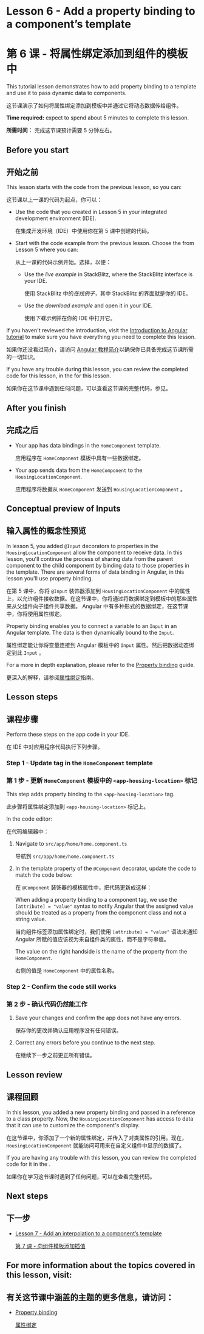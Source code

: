 # Lesson 6 - Add a property binding to a component’s template

# 第 6 课 - 将属性绑定添加到组件的模板中

This tutorial lesson demonstrates how to add property binding to a template and use it to pass dynamic data to components.

这节课演示了如何将属性绑定添加到模板中并通过它将动态数据传给组件。

**Time required:** expect to spend about 5 minutes to complete this lesson.

**所需时间：** 完成这节课预计需要 5 分钟左右。

## Before you start

## 开始之前

This lesson starts with the code from the previous lesson, so you can:

这节课以上一课的代码为起点，你可以：

* Use the code that you created in Lesson 5 in your integrated development environment \(IDE\).

  在集成开发环境（IDE）中使用你在第 5 课中创建的代码。

* Start with the code example from the previous lesson. Choose the <live-example name="first-app-lesson-05"></live-example> from Lesson 5 where you can:

  从上一课的代码示例开始。选择<live-example name="first-app-lesson-05"></live-example>，以便：

  * Use the *live example* in StackBlitz, where the StackBlitz interface is your IDE.

    使用 StackBlitz 中的*在线例子*，其中 StackBlitz 的界面就是你的 IDE。

  * Use the *download example* and open it in your IDE.

    使用*下载示例*并在你的 IDE 中打开它。

If you haven't reviewed the introduction, visit the [Introduction to Angular tutorial](tutorial/first-app) to make sure you have everything you need to complete this lesson.

如果你还没看过简介，请访问 [Angular 教程简介](tutorial/first-app)以确保你已具备完成这节课所需的一切知识。

If you have any trouble during this lesson, you can review the completed code for this lesson, in the <live-example></live-example> for this lesson.

如果你在这节课中遇到任何问题，可以查看这节课的完整代码，参见<live-example></live-example>。

## After you finish

## 完成之后

* Your app has data bindings in the `HomeComponent` template.

  应用程序在 `HomeComponent` 模板中具有一些数据绑定。

* Your app sends data from the `HomeComponent` to the `HousingLocationComponent`.

  应用程序将数据从 `HomeComponent` 发送到 `HousingLocationComponent` 。

## Conceptual preview of Inputs

## 输入属性的概念性预览

In lesson 5, you added `@Input` decorators to properties in the `HousingLocationComponent` allow the component to receive data. In this lesson, you'll continue the process of sharing data from the parent component to the child component by binding data to those properties in the template. There are several forms of data binding in Angular, in this lesson you'll use property binding.

在第 5 课中，你将 `@Input` 装饰器添加到 `HousingLocationComponent` 中的属性上，以允许组件接收数据。在这节课中，你将通过将数据绑定到模板中的那些属性来从父组件向子组件共享数据。 Angular 中有多种形式的数据绑定，在这节课中，你将使用属性绑定。

Property binding enables you to connect a variable to an `Input` in an Angular template. The data is then dynamically bound to the `Input`.

属性绑定能让你将变量连接到 Angular 模板中的 `Input` 属性。然后把数据动态绑定到此 `Input` 。

For a more in depth explanation, please refer to the [Property binding](guide/property-binding) guide.

更深入的解释，请参阅[属性绑定](guide/property-binding)指南。

## Lesson steps

## 课程步骤

Perform these steps on the app code in your IDE.

在 IDE 中对应用程序代码执行下列步骤。

### Step 1 - Update <app-housing-location> tag in the `HomeComponent` template

### 第 1 步 - 更新 `HomeComponent` 模板中的 `<app-housing-location>` 标记

This step adds property binding to the `<app-housing-location>` tag.

此步骤将属性绑定添加到 `<app-housing-location>` 标记上。

In the code editor:

在代码编辑器中：

1. Navigate to `src/app/home/home.component.ts`

   导航到 `src/app/home/home.component.ts`

1. In the template property of the `@Component` decorator, update the code to match the code below:

   在 `@Component` 装饰器的模板属性中，把代码更新成这样：

   <code-example header="Add housingLocation property binding" path="first-app-lesson-06/src/app/home/home.component.ts" region="add-property-binding"></code-example>

   When adding a property binding to a component tag, we use the `[attribute] = "value"` syntax to notify Angular that the assigned value should be treated as a property from the component class and not a string value.

   当向组件标签添加属性绑定时，我们使用 `[attribute] = "value"` 语法来通知 Angular 所赋的值应该视为来自组件类的属性，而不是字符串值。

   The value on the right handside is the name of the property from the `HomeComponent`.

   右侧的值是 `HomeComponent` 中的属性名称。

### Step 2 - Confirm the code still works

### 第 2 步 - 确认代码仍然能工作

1. Save your changes and confirm the app does not have any errors.

   保存你的更改并确认应用程序没有任何错误。

1. Correct any errors before you continue to the next step.

   在继续下一步之前更正所有错误。

## Lesson review

## 课程回顾

In this lesson, you added a new property binding and passed in a reference to a class property. Now, the `HousingLocationComponent` has access to data that it can use to customize the component's display.

在这节课中，你添加了一个新的属性绑定，并传入了对类属性的引用。现在，`HousingLocationComponent` 就能访问可用来在自定义组件中显示的数据了。

If you are having any trouble with this lesson, you can review the completed code for it in the <live-example></live-example>.

如果你在学习这节课时遇到了任何问题，可以在<live-example></live-example>查看完整代码。

## Next steps

## 下一步

* [Lesson 7 - Add an interpolation to a component’s template](tutorial/first-app/first-app-lesson-07)

  [第 7 课 - 向组件模板添加插值](tutorial/first-app/first-app-lesson-07)

## For more information about the topics covered in this lesson, visit:

## 有关这节课中涵盖的主题的更多信息，请访问：

* [Property binding](guide/property-binding)

  [属性绑定](guide/property-binding)
